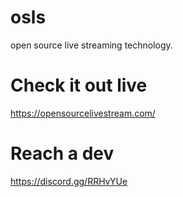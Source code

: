 # osls

open source live streaming technology.

# Check it out live

https://opensourcelivestream.com/

# Reach a dev

https://discord.gg/RRHvYUe